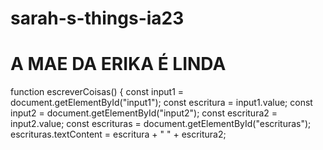 # sarah-s-things-ia23
<h1>A MAE DA ERIKA É LINDA</h1>
  function escreverCoisas() {
        const input1 = document.getElementById("input1");
        const escritura = input1.value;
        const input2 = document.getElementById("input2");
        const escritura2 = input2.value;
        const escrituras = document.getElementById("escrituras");
        escrituras.textContent = escritura + "  " + escritura2;
